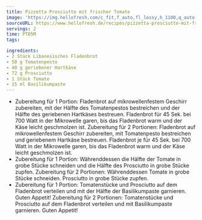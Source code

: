 ```yaml
---
title: Pizzetta Prosciutto mit frischer Tomate
image: 'https://img.hellofresh.com/c_fit,f_auto,fl_lossy,h_1100,q_auto,w_2600/hellofresh_s3/image/pizzetta-prosciutto-mit-frischer-tomate-615e339e.jpg'
sourceURL: https://www.hellofresh.de/recipes/pizzetta-prosciutto-mit-frischer-tomate-63171d458ed124b4a20db93a
servings: 2
time: PT05M
tags:

ingredients:
- 2 Stück Libanesisches Fladenbrot
- 50 g Tomatenpesto
- 40 g geriebener Hartkäse
- 72 g Prosciutto
- 1 Stück Tomate
- 15 ml Basilikumpaste
---
```


- Zubereitung für 1 Portion: Fladenbrot auf mikrowellenfestem Geschirr zubereiten, mit der Hälfte des Tomatenpestos bestreichen und der Hälfte des geriebenen Hartkäses bestreuen.  Fladenbrot für 45 Sek. bei 700 Watt in der Mikrowelle garen, bis das Fladenbrot warm und der Käse leicht geschmolzen ist.  Zubereitung für 2 Portionen: ﻿Fladenbrot auf mikrowellenfestem Geschirr zubereiten, mit Tomatenpesto bestreichen und geriebenem Hartkäse bestreuen. Fladenbrot je für 45 Sek. bei 700 Watt in der Mikrowelle garen, bis das Fladenbrot warm und der Käse leicht geschmolzen ist.
- Zubereitung für 1 Portion: Währenddessen die Hälfte der Tomate in grobe Stücke schneiden und die Hälfte des Prosciutto in grobe Stücke zupfen.   Zubereitung für 2 Portionen: ﻿Währenddessen Tomate in grobe Stücke schneiden.  Prosciutto in grobe Stücke zupfen.
- Zubereitung für 1 Portion: Tomatenstücke und Prosciutto auf dem Fladenbrot verteilen und mit der Hälfte der Basilikumpaste garnieren.  Guten Appetit!   Zubereitung für 2 Portionen: ﻿Tomatenstücke und Prosciutto auf dem Fladenbrot verteilen und mit Basilikumpaste garnieren.  Guten Appetit!
